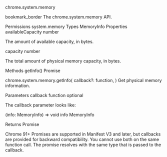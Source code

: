 chrome.system.memory 

bookmark_border
The chrome.system.memory API.

Permissions
system.memory
Types
MemoryInfo
Properties
availableCapacity
number

The amount of available capacity, in bytes.

capacity
number

The total amount of physical memory capacity, in bytes.

Methods
getInfo()
Promise

chrome.system.memory.getInfo(
  callback?: function,
)
Get physical memory information.

Parameters
callback
function optional

The callback parameter looks like:


(info: MemoryInfo) => void
info
MemoryInfo

Returns
Promise<MemoryInfo>

Chrome 91+
Promises are supported in Manifest V3 and later, but callbacks are provided for backward compatibility. You cannot use both on the same function call. The promise resolves with the same type that is passed to the callback.